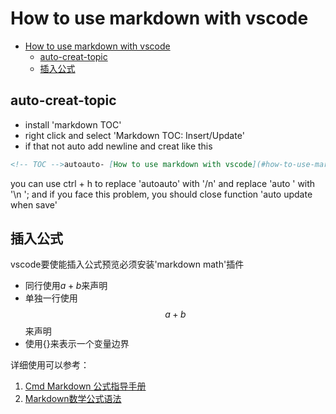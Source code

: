 # How to use markdown with vscode

- [How to use markdown with vscode](#how-to-use-markdown-with-vscode)
  - [auto-creat-topic](#auto-creat-topic)
  - [插入公式](#插入公式)

## auto-creat-topic

- install 'markdown TOC'
- right click and select 'Markdown TOC: Insert/Update'
- if that not auto add newline and creat like this

```md
<!-- TOC -->autoauto- [How to use markdown with vscode](#how-to-use-markdown-with-vscode)auto    - [auto-creat-topic](#auto-creat-topic)autoauto<!-- /TOC -->
```

you can use ctrl + h to replace 'autoauto' with '/n' and replace 'auto    ' with '\n  ';
and if you face this problem, you should close function 'auto update when save'

## 插入公式

vscode要使能插入公式预览必须安装'markdown math'插件

- 同行使用$a+b$来声明
- 单独一行使用$$a+b$$来声明
- 使用{}来表示一个变量边界

详细使用可以参考：

1. [Cmd Markdown 公式指导手册](https://www.zybuluo.com/codeep/note/163962)
2. [Markdown数学公式语法](https://www.jianshu.com/p/e74eb43960a1)

